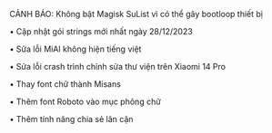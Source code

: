 CẢNH BÁO: Không bật Magisk SuList vì có thể gây bootloop thiết bị 

• Cập nhật gói strings mới nhất ngày 28/12/2023

• Sửa lỗi MiAI không hiện tiếng việt

• Sửa lỗi crash trình chỉnh sửa thư viện trên Xiaomi 14 Pro

• Thay font chữ thành Misans
  
• Thêm font Roboto vào mục phông chữ
  
• Thêm tính năng chia sẻ lân cận
